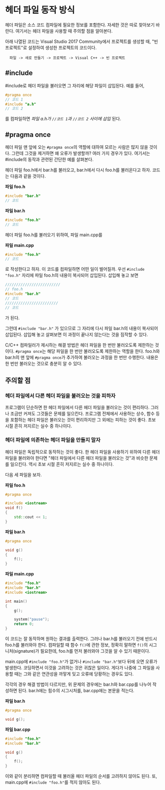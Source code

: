 # 헤더 파일 동작 방식
헤더 파일은 소스 코드 컴파일에 필요한 정보를 포함한다. 자세한 것은 따로 찾아보기 바란다. 여기서는 헤더 파일을 사용할 때 주의할 점을 알아본다.

아래 나열된 코드는 Visual Studio 2017 Community에서 프로젝트를 생성할 때, "빈 프로젝트"로 설정하여 생성한 프로젝트의 코드이다.

      파일 -> 새로 만들기 -> 프로젝트 -> Visual C++ -> 빈 프로젝트

## #include
#include로 헤더 파일을 불러오면 그 자리에 해당 파일이 삽입된다. 예를 들어,
```C++
#pragma once
// 코드 1
#include "a.h"
// 코드 2
```
를 컴파일하면 <i>파일 a.h가 ```//코드 1```과 ```//코드 2``` 사이에 삽입</i> 된다.

## #pragma once

헤더 파일 맨 앞에 오는 `#pragma once`의 역할에 대하여 모르는 사람은 많지 않을 것이다. 그런데 그것을 제거하면 왜 오류가 발생할까?
여러 가지 경우가 있다. 여기서는 #include의 동작과 관련된 간단한 예를 살펴본다.

헤더 파일 foo.h에서 bar.h를 불러오고, bar.h에서 다시 foo.h를 불러온다고 하자. 코드는 다음과 같을 것이다.

**파일 foo.h**
```C++
#include "bar.h"
// 코드
```

**파일 bar.h**
```C++
#include "foo.h"
// 코드
```
헤더 파일 foo.h를 불러오기 위하여, 파일 main.cpp를

**파일 main.cpp**
```C++
#include "foo.h"
// 코드
```
로 작성한다고 하자. 이 코드를 컴파일하면 어떤 일이 벌어질까. 우선 `#include "foo.h"` 자리에 파일 foo.h의 내용이 복사되어 삽입된다.
삽입해 놓고 보면
```C++
/////////////////////////
// foo.h
#include "bar.h"
// 코드
////////////////////////
// 코드
```
가 된다.

그런데 `#include "bar.h"` 가 있으므로 그 자리에 다시 파일 bar.h의 내용이 복사되어 삽입된다.
삽입해 놓고 살펴보면 이 과정이 끝나지 않는다는 것을 짐작할 수 있다.

C/C++ 컴파일러가 제시하는 해결 방법은 헤더 파일을 한 번만 불러오도록 제한하는 것이다. `#pragma once`는 해당 파일을 한 번만 불러오도록
제한하는 역할을 한다. foo.h와 bar.h의 맨 앞에 `#pragma once`가 추가하여 불러오는 과정을 한 번만 수행한다.
내용은 한 번만 불러오는 것으로 충분히 알 수 있다.

## 주의할 점
### 헤더 파일에서 다른 헤더 파일을 불러오는 것을 피하자

프로그램이 단순하면 한 헤더 파일에서 다른 헤더 파일을 불러오는 것이 편리하다. 그러나 조금만 커져도 그것들은 문제를 일으킨다.
프로그램 전체에서 사용하는 상수, 함수 등을 포함하는 헤더 파일은 불러오는 것이 편리하지만 그 외에는 피하는 것이 좋다.
초보 시절 흔히 저지르는 실수 중 하나이다.

### 헤더 파일에 의존하는 헤더 파일을 만들지 말자

헤더 파일은 독립적으로 동작하는 것이 좋다. 한 헤더 파일을 사용하기 위하여 다른 헤더 파일을 불러와야 한다면
"헤더 파일에서 다른 헤더 파일을 불러오는 것"과 비슷한 문제를 일으킨다. 역시 초보 시절 흔히 저지르는 실수 중 하나이다.

다음 세 파일을 보자.

**파일 foo.h**
```C++
#pragma once

#include <iostream>
void f()
{
    std::cout << 1;
}
```

**파일 bar.h**
```C++
#pragma once

void g()
{
    f();
}
```

**파일 main.cpp**
```C++
#include "foo.h"
#include "bar.h"
#include <iostream>

int main()
{
    g();

    system("pause");
    return 0;
}
```
이 코드는 잘 동작하며 원하는 결과를 출력한다. 그러나 bar.h를 불러오기 전에 반드시 foo.h를 불러와야 한다.
컴파일할 때 함수 `f()`에 관한 정보, 정확히 말하면 `f()`의 시그니처(signature)가 필요한데, foo.h를 먼저 불러와야
그것을 알 수 있기 때문이다.

main.cpp에 `#include "foo.h"`가 없거나 `#include "bar.h"`보다 뒤에 오면 오류가 발생한다.
코딩하면서 이것을 고려하는 것은 귀찮은 일이다. 게다가
나중에 그 파일을 사용할 때는 그와 같은 연관성을 까맣게 잊고 오류에 당황하는 경우도 있다.

각각의 경우 해결 방법이 다르지만, 위 문제의 경우에는 bar.h와 bar.cpp를 나누어 작성하면 된다.
bar.h에는 힘수의 시그시처를, bar.cpp에는 본문을 적는다.

**파일 bar.h**
```C++
#pragma once

void g();
```

**파일 bar.cpp**
```C++
#include "foo.h"
#include "bar.h"

void g()
{
    f();
}
```
이와 같이 분리하면 컴파일할 때 불러올 헤더 파일의 순서를 고려하지 않아도 된다.
또, main.cpp에 ```#include "foo.h"```를 적지 않아도 된다.
